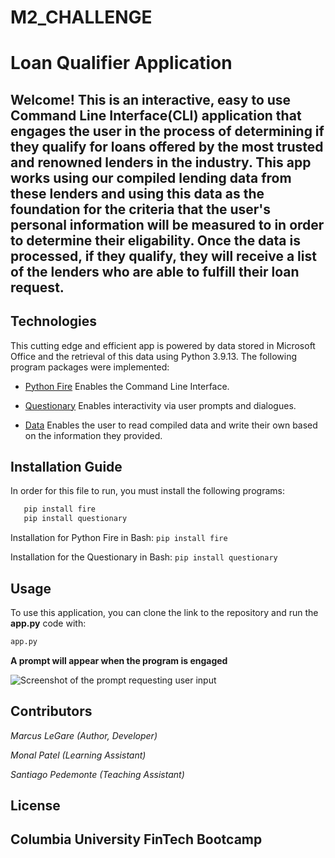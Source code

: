 # M2_CHALLENGE
# Loan Qualifier Application

 Welcome! This is an interactive, easy to use Command Line Interface(CLI) application that engages the user in the process of determining if they qualify for loans offered by the most trusted and renowned lenders in the industry. This app works using our compiled lending data from these lenders and using this data as the foundation for the criteria that the user's personal information will be measured to in order to determine their eligability. Once the data is processed, if they qualify, they will receive a list of the lenders who are able to fulfill their loan request.
---
## Technologies

This cutting edge and efficient app is powered by data stored in Microsoft Office and the retrieval of this data using Python 3.9.13. The following program packages were implemented:

* [Python Fire](https://github.com/google/python-fire)  Enables the Command Line Interface.

* [Questionary](https://github.com/tmbo/questionary)  Enables interactivity via user prompts and dialogues.

* [Data](https://www.microsoft.com/en-us/microsoft-365/excel)  Enables the user to read compiled data and write their own based on the information they provided.


## Installation Guide

 In order for this file to run, you must install the following programs:

```python
   pip install fire
   pip install questionary
```
Installation for Python Fire in Bash: `pip install fire`

Installation for the Questionary in Bash: `pip install questionary`

## Usage

To use this application, you can clone the link to the repository and run the **app.py** code with:

```python
app.py
```
**A prompt will appear when the program is engaged**

![Screenshot of the prompt requesting user input]("C:\Users\legar\Desktop\PICTURES\usability.png")

## Contributors

*Marcus LeGare (Author, Developer)*

*Monal Patel (Learning Assistant)*

*Santiago Pedemonte (Teaching Assistant)*


## License

**Columbia University FinTech Bootcamp**
---